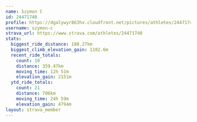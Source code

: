 ```yaml
---
name: Szymon C
id: 24471740
profile: https://dgalywyr863hv.cloudfront.net/pictures/athletes/24471740/7213253/3/large.jpg
username: szymon-c
strava_url: https://www.strava.com/athletes/24471740
stats:
  biggest_ride_distance: 180.27km
  biggest_climb_elevation_gain: 1102.6m
  recent_ride_totals:
    count: 10
    distance: 359.47km
    moving_time: 12h 51m
    elevation_gain: 2151m
  ytd_ride_totals:
    count: 21
    distance: 706km
    moving_time: 24h 59m
    elevation_gain: 4794m
layout: strava_member
--- 
```

